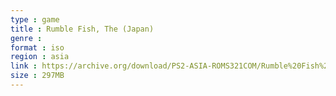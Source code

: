 ```yaml
---
type : game
title : Rumble Fish, The (Japan)
genre : 
format : iso
region : asia
link : https://archive.org/download/PS2-ASIA-ROMS321COM/Rumble%20Fish%2C%20The%20%28Japan%29.7z
size : 297MB
---
```

